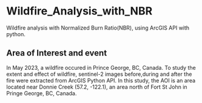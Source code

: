 # Wildfire_Analysis_with_NBR
Wildfire analysis with Normalized Burn Ratio(NBR), using ArcGIS API with python.

## Area of Interest and event
In May 2023, a wildfire occured in Prince George, BC, Canada. To study the extent and effect of wildfire, sentinel-2 images before,during and after the fire were extracted from ArcGIS Python API. In this study, the AOI is an area located near Donnie Creek (57.2, -122.1), an area north of Fort St John in Pringe George, BC, Canada.

##
